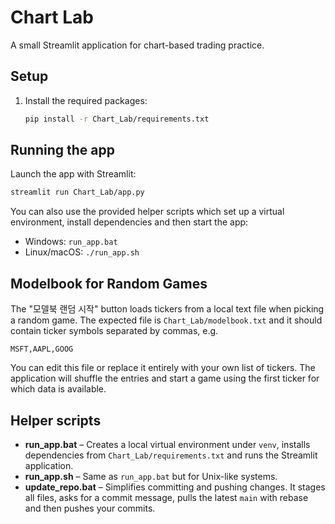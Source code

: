 # Chart Lab

A small Streamlit application for chart-based trading practice.

## Setup
1. Install the required packages:
   ```bash
   pip install -r Chart_Lab/requirements.txt
   ```

## Running the app
Launch the app with Streamlit:
```bash
streamlit run Chart_Lab/app.py
```
You can also use the provided helper scripts which set up a virtual
environment, install dependencies and then start the app:

- Windows: `run_app.bat`
- Linux/macOS: `./run_app.sh`

## Modelbook for Random Games
The "모델북 랜덤 시작" button loads tickers from a local text file when picking a
random game. The expected file is `Chart_Lab/modelbook.txt` and it should
contain ticker symbols separated by commas, e.g.

```text
MSFT,AAPL,GOOG
```

You can edit this file or replace it entirely with your own list of tickers. The
application will shuffle the entries and start a game using the first ticker for
which data is available.

## Helper scripts
- **run_app.bat** – Creates a local virtual environment under `venv`, installs
  dependencies from `Chart_Lab/requirements.txt` and runs the Streamlit
  application.
- **run_app.sh** – Same as `run_app.bat` but for Unix-like systems.
- **update_repo.bat** – Simplifies committing and pushing changes. It stages all
  files, asks for a commit message, pulls the latest `main` with rebase and then
  pushes your commits.
